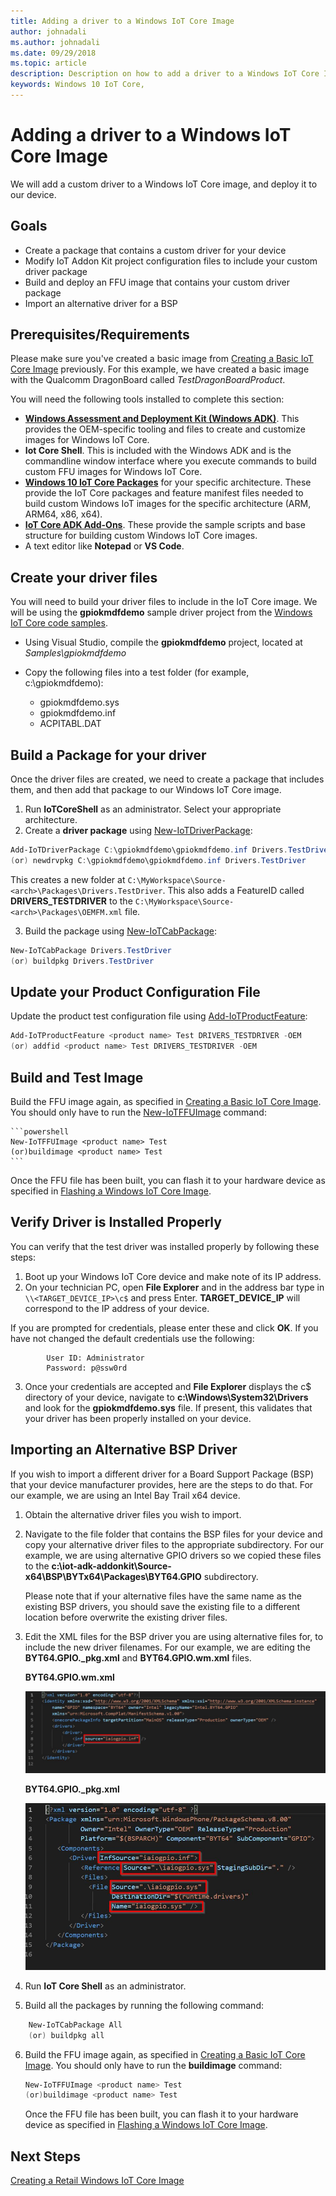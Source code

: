 ```yaml
---
title: Adding a driver to a Windows IoT Core Image
author: johnadali
ms.author: johnadali
ms.date: 09/29/2018 
ms.topic: article 
description: Description on how to add a driver to a Windows IoT Core Image
keywords: Windows 10 IoT Core, 
---
```


# Adding a driver to a Windows IoT Core Image
We will add a custom driver to a Windows IoT Core image, and deploy it to our device.

## Goals
* Create a package that contains a custom driver for your device
* Modify IoT Addon Kit project configuration files to include your custom driver package
* Build and deploy an FFU image that contains your custom driver package
* Import an alternative driver for a BSP

## Prerequisites/Requirements
Please make sure you've created a basic image from [Creating a Basic IoT Core Image](04-CreateBasicImage.md) previously. For this example, we have created a basic image with the Qualcomm DragonBoard called *TestDragonBoardProduct*.

You will need the following tools installed to complete this section:
* **[Windows Assessment and Deployment Kit (Windows ADK)](https://docs.microsoft.com/windows-hardware/get-started/adk-install#winADK)**. This provides the OEM-specific tooling and files to create and customize images for Windows IoT Core.
* **Iot Core Shell**. This is included with the Windows ADK and is the commandline window interface where you execute commands to build custom FFU images for Windows IoT Core.
* **[Windows 10 IoT Core Packages](https://www.microsoft.com/en-us/software-download/windows10iotcore)** for your specific architecture. These provide the IoT Core packages and feature manifest files needed to build custom Windows IoT images for the specific architecture (ARM, ARM64, x86, x64).
* **[IoT Core ADK Add-Ons](https://github.com/ms-iot/iot-adk-addonkit/)**. These provide the sample scripts and base structure for building custom Windows IoT Core images.
* A text editor like **Notepad** or **VS Code**.

## Create your driver files
You will need to build your driver files to include in the IoT Core image. We will be using the **gpiokmdfdemo** sample driver project from the [Windows IoT Core code samples](https://github.com/Microsoft/Windows-iotcore-samples).

* Using Visual Studio, compile the **gpiokmdfdemo** project, located at *Samples\gpiokmdfdemo* 
* Copy the following files into a test folder (for example, c:\gpiokmdfdemo):

    * gpiokmdfdemo.sys
    * gpiokmdfdemo.inf
    * ACPITABL.DAT

## Build a Package for your driver
Once the driver files are created, we need to create a package that includes them, and then add that package to our Windows IoT Core image.

1. Run **IoTCoreShell** as an administrator. Select your appropriate architecture.
2. Create a **driver package** using [New-IoTDriverPackage](https://github.com/ms-iot/iot-adk-addonkit/blob/master/Tools/IoTCoreImaging/Docs/Add-IoTDriverPackage.md):

```powershell
Add-IoTDriverPackage C:\gpiokmdfdemo\gpiokmdfdemo.inf Drivers.TestDriver
(or) newdrvpkg C:\gpiokmdfdemo\gpiokmdfdemo.inf Drivers.TestDriver
```
This creates a new folder at `C:\MyWorkspace\Source-<arch>\Packages\Drivers.TestDriver`.
This also adds a FeatureID called **DRIVERS_TESTDRIVER** to the `C:\MyWorkspace\Source-<arch>\Packages\OEMFM.xml` file.

3. Build the package using [New-IoTCabPackage](https://github.com/ms-iot/iot-adk-addonkit/blob/master/Tools/IoTCoreImaging/Docs/New-IoTCabPackage.md):

```powershell
New-IoTCabPackage Drivers.TestDriver
(or) buildpkg Drivers.TestDriver
```

## Update your Product Configuration File
Update the product test configuration file using [Add-IoTProductFeature](https://github.com/ms-iot/iot-adk-addonkit/blob/master/Tools/IoTCoreImaging/Docs/Add-IoTProductFeature.md):

```powershell
Add-IoTProductFeature <product name> Test DRIVERS_TESTDRIVER -OEM
(or) addfid <product name> Test DRIVERS_TESTDRIVER -OEM
```

## Build and Test Image
Build the FFU image again, as specified in [Creating a Basic IoT Core Image](04-CreateBasicImage.md). You should only have to run the [New-IoTFFUImage](https://github.com/ms-iot/iot-adk-addonkit/blob/master/Tools/IoTCoreImaging/Docs/New-IoTFFUImage.md) command:

    ```powershell
    New-IoTFFUImage <product name> Test
    (or)buildimage <product name> Test 
    ```
Once the FFU file has been built, you can flash it to your hardware device as specified in [Flashing a Windows IoT Core Image](05-FlashingImage.md).

## Verify Driver is Installed Properly
You can verify that the test driver was installed properly by following these steps:

1. Boot up your Windows IoT Core device and make note of its IP address.
2. On your technician PC, open **File Explorer** and in the address bar type in `\\<TARGET_DEVICE_IP>\c$` and press Enter. **TARGET_DEVICE_IP** will correspond to the IP address of your device.

If you are prompted for credentials, please enter these and click **OK**. If you have not changed the default credentials use the following:

            User ID: Administrator
            Password: p@ssw0rd

3. Once your credentials are accepted and **File Explorer** displays the c$ directory of your device, navigate to **c:\Windows\System32\Drivers** and look for the **gpiokmdfdemo.sys** file. If present, this validates that your driver has been properly installed on your device.

## Importing an Alternative BSP Driver
If you wish to import a different driver for a Board Support Package (BSP) that your device manufacturer provides, here are the steps to do that. For our example, we are using an Intel Bay Trail x64 device.

1. Obtain the alternative driver files you wish to import.
2. Navigate to the file folder that contains the BSP files for your device and copy your alternative driver files to the appropriate subdirectory. For our example, we are using alternative GPIO drivers so we copied these files to the **c:\iot-adk-addonkit\Source-x64\BSP\BYTx64\Packages\BYT64.GPIO** subdirectory.

   Please note that if your alternative files have the same name as the existing BSP drivers, you should save the existing file to a different location before overwrite the existing driver files.

3. Edit the XML files for the BSP driver you are using alternative files for, to include the new driver filenames. For our example, we are editing the **BYT64.GPIO._pkg.xml** and **BYT64.GPIO.wm.xml** files.

   **BYT64.GPIO.wm.xml**

   ![Dashboard screenshot](../media/ManufacturingGuide/ImportDriver1.jpg)

   **BYT64.GPIO._pkg.xml**

   ![Dashboard screenshot](../media/ManufacturingGuide/ImportDriver2.jpg)

4. Run **IoT Core Shell** as an administrator.
5. Build all the packages by running the following command:

```powershell
    New-IoTCabPackage All
    (or) buildpkg all 
```

6.  Build the FFU image again, as specified in [Creating a Basic IoT Core Image](04-CreateBasicImage.md). You should only have to run the **buildimage** command:

    ```powershell
    New-IoTFFUImage <product name> Test
    (or)buildimage <product name> Test 
    ```
    Once the FFU file has been built, you can flash it to your hardware device as specified in [Flashing a Windows IoT Core Image](05-FlashingImage.md).


## Next Steps
[Creating a Retail Windows IoT Core Image](07-CreateRetailImage.md)
